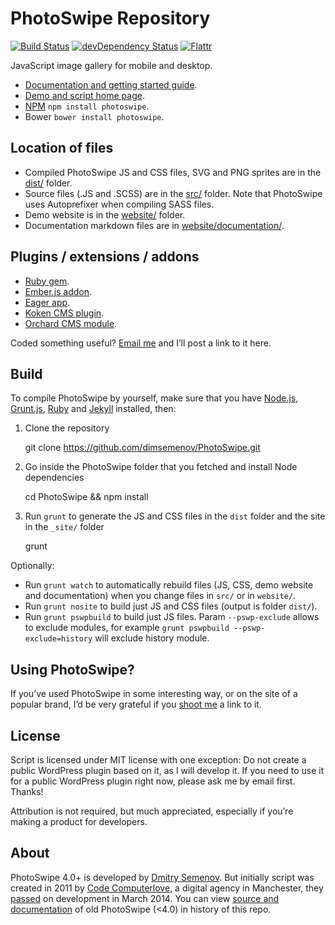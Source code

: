# PhotoSwipe Repository 

[![Build Status](https://travis-ci.org/dimsemenov/PhotoSwipe.svg)](https://travis-ci.org/dimsemenov/PhotoSwipe) 
[![devDependency Status](https://david-dm.org/dimsemenov/PhotoSwipe/dev-status.svg)](https://david-dm.org/dimsemenov/PhotoSwipe#info=devDependencies)
[![Flattr](http://api.flattr.com/button/flattr-badge-large.png)](http://flattr.com/thing/3698358/dimsemenovPhotoSwipe-on-GitHub)

JavaScript image gallery for mobile and desktop. 

- [Documentation and getting started guide](http://photoswipe.com/documentation/getting-started.html).
- [Demo and script home page](http://photoswipe.com).
- [NPM](https://www.npmjs.com/package/photoswipe) `npm install photoswipe`.
- Bower `bower install photoswipe`.

## Location of files

- Compiled PhotoSwipe JS and CSS files, SVG and PNG sprites are in the [dist/](https://github.com/dimsemenov/PhotoSwipe/tree/master/dist) folder.
- Source files (.JS and .SCSS) are in the [src/](https://github.com/dimsemenov/PhotoSwipe/tree/master/src) folder.  Note that PhotoSwipe uses Autoprefixer when compiling SASS files.
- Demo website is in the [website/](https://github.com/dimsemenov/PhotoSwipe/tree/master/website) folder.
- Documentation markdown files are in [website/documentation/](https://github.com/dimsemenov/PhotoSwipe/tree/master/website/documentation).

## Plugins / extensions / addons

- [Ruby gem](https://rubygems.org/gems/photoswipe-rails).
- [Ember.js addon](https://github.com/poetic/ember-cli-photoswipe).
- [Eager app](https://eager.io/app/DvuKIoU8iTOt).
- [Koken CMS plugin](https://github.com/DanielMuller/koken-plugin-photoswipe).
- [Orchard CMS module](https://gallery.orchardproject.net/List/Modules/Orchard.Module.Cascade.PhotoSwipe).

Coded something useful? <a href='mailto:diiiimaaaa@gmail.com?subject="PhotoSwipe Plugin"'>Email me</a> and I’ll post a link to it here.

## Build 

To compile PhotoSwipe by yourself, make sure that you have [Node.js](http://nodejs.org/), [Grunt.js](https://github.com/cowboy/grunt), [Ruby](http://www.ruby-lang.org/) and [Jekyll](https://github.com/mojombo/jekyll/) installed, then:

1) Clone the repository

	git clone https://github.com/dimsemenov/PhotoSwipe.git

2) Go inside the PhotoSwipe folder that you fetched and install Node dependencies

	cd PhotoSwipe && npm install

3) Run `grunt` to generate the JS and CSS files in the `dist` folder and the site in the `_site/` folder

	grunt

Optionally:

- Run `grunt watch` to automatically rebuild files (JS, CSS, demo website and documentation) when you change files in `src/` or in `website/`.
- Run `grunt nosite` to build just JS and CSS files (output is folder `dist/`).
- Run `grunt pswpbuild` to build just JS files. Param `--pswp-exclude` allows to exclude modules, for example `grunt pswpbuild --pswp-exclude=history` will exclude history module.

## Using PhotoSwipe?

If you’ve used PhotoSwipe in some interesting way, or on the site of a popular brand, I’d be very grateful if you <a href='mailto:diiiimaaaa@gmail.com?subject="Site that uses PhotoSwipe"'>shoot me</a> a link to it.

## License

Script is licensed under MIT license with one exception: Do not create a public WordPress plugin based on it, as I will develop it. If you need to use it for a public WordPress plugin right now, please ask me by email first. Thanks!

Attribution is not required, but much appreciated, especially if you’re making a product for developers.

## About

PhotoSwipe 4.0+ is developed by [Dmitry Semenov](http://twitter.com/dimsemenov). But initially script was created in 2011 by [Code Computerlove](http://www.codecomputerlove.com/), a digital agency in Manchester, they [passed](https://twitter.com/PhotoSwipe/status/444134042787930113) on development in March 2014. You can view [source and documentation](https://github.com/dimsemenov/PhotoSwipe/tree/v3.0.3) of old PhotoSwipe (<4.0) in history of this repo.


